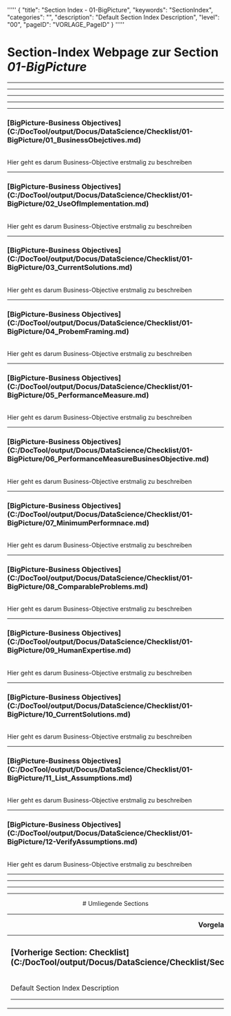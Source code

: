 '''''
{
"title": "Section Index - 01-BigPicture",
"keywords": "SectionIndex",
"categories": "",
"description": "Default Section Index Description",
"level": "00",
"pageID": "VORLAGE_PageID"
}
'''''


<h1>Section-Index Webpage zur Section <i>01-BigPicture</i></h1>

<hr><hr><hr><hr><hr>


<h3>[BigPicture-Business Objectives](C:/DocTool/output/Docus/DataScience/Checklist/01-BigPicture/01_BusinessObejctives.md)</h3><br>Hier geht es darum Business-Objective erstmalig zu beschreiben<hr>


<h3>[BigPicture-Business Objectives](C:/DocTool/output/Docus/DataScience/Checklist/01-BigPicture/02_UseOfImplementation.md)</h3><br>Hier geht es darum Business-Objective erstmalig zu beschreiben<hr>


<h3>[BigPicture-Business Objectives](C:/DocTool/output/Docus/DataScience/Checklist/01-BigPicture/03_CurrentSolutions.md)</h3><br>Hier geht es darum Business-Objective erstmalig zu beschreiben<hr>


<h3>[BigPicture-Business Objectives](C:/DocTool/output/Docus/DataScience/Checklist/01-BigPicture/04_ProbemFraming.md)</h3><br>Hier geht es darum Business-Objective erstmalig zu beschreiben<hr>


<h3>[BigPicture-Business Objectives](C:/DocTool/output/Docus/DataScience/Checklist/01-BigPicture/05_PerformanceMeasure.md)</h3><br>Hier geht es darum Business-Objective erstmalig zu beschreiben<hr>


<h3>[BigPicture-Business Objectives](C:/DocTool/output/Docus/DataScience/Checklist/01-BigPicture/06_PerformanceMeasureBusinesObjective.md)</h3><br>Hier geht es darum Business-Objective erstmalig zu beschreiben<hr>


<h3>[BigPicture-Business Objectives](C:/DocTool/output/Docus/DataScience/Checklist/01-BigPicture/07_MinimumPerformnace.md)</h3><br>Hier geht es darum Business-Objective erstmalig zu beschreiben<hr>


<h3>[BigPicture-Business Objectives](C:/DocTool/output/Docus/DataScience/Checklist/01-BigPicture/08_ComparableProblems.md)</h3><br>Hier geht es darum Business-Objective erstmalig zu beschreiben<hr>


<h3>[BigPicture-Business Objectives](C:/DocTool/output/Docus/DataScience/Checklist/01-BigPicture/09_HumanExpertise.md)</h3><br>Hier geht es darum Business-Objective erstmalig zu beschreiben<hr>


<h3>[BigPicture-Business Objectives](C:/DocTool/output/Docus/DataScience/Checklist/01-BigPicture/10_CurrentSolutions.md)</h3><br>Hier geht es darum Business-Objective erstmalig zu beschreiben<hr>


<h3>[BigPicture-Business Objectives](C:/DocTool/output/Docus/DataScience/Checklist/01-BigPicture/11_List_Assumptions.md)</h3><br>Hier geht es darum Business-Objective erstmalig zu beschreiben<hr>


<h3>[BigPicture-Business Objectives](C:/DocTool/output/Docus/DataScience/Checklist/01-BigPicture/12-VerifyAssumptions.md)</h3><br>Hier geht es darum Business-Objective erstmalig zu beschreiben<hr><center><hr><hr><hr> # Umliegende Sections
 </h2><br><table><thead> <tr> <th><center>Vorgelagerte Section</center></th> <th><center>Nachgelagerte Section</center></th></tr></thead><tbody><tr><td><h3>[Vorherige Section: Checklist](C:/DocTool/output/Docus/DataScience/Checklist/SectionIndex_DocTooloutputDocusDataScienceChecklist.html)</h3><br>Default Section Index Description<hr></td><td>Es gibt keine weiteren nachgelagerten Sections</td></tr></tbody></table>